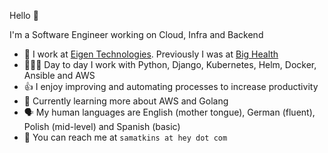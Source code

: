 Hello 👋

I'm a Software Engineer working on Cloud, Infra and Backend

* 🏢  I work at [Eigen Technologies](https://www.eigentech.com/). Previously I was at [Big Health](https://www.bighealth.com)
* 👨🏻‍💻  Day to day I work with Python, Django, Kubernetes, Helm, Docker, Ansible and AWS
* 👍  I enjoy improving and automating processes to increase productivity
* 🌱  Currently learning more about AWS and Golang
* 🗣  My human languages are English (mother tongue), German (fluent), Polish (mid-level) and Spanish (basic)
* 📮  You can reach me at `samatkins at hey dot com`
